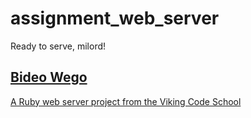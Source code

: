 # assignment_web_server
Ready to serve, milord!

## [Bideo Wego](https://github.com/BideoWego)

[A Ruby web server project from the Viking Code School](http://www.vikingcodeschool.com)
